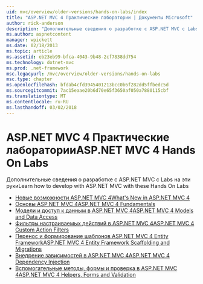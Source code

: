 ```yaml
---
uid: mvc/overview/older-versions/hands-on-labs/index
title: "ASP.NET MVC 4 Практические лаборатории | Документы Microsoft"
author: rick-anderson
description: "Дополнительные сведения о разработке с ASP.NET MVC с Labs на эти руки"
ms.author: aspnetcontent
manager: wpickett
ms.date: 02/18/2013
ms.topic: article
ms.assetid: eb23eb99-bfca-4043-9b48-2cf7838dd754
ms.technology: dotnet-mvc
ms.prod: .net-framework
msc.legacyurl: /mvc/overview/older-versions/hands-on-labs
msc.type: chapter
ms.openlocfilehash: bfdab4cfd3945401213bcc0b6f282dd5ffbedc5d
ms.sourcegitcommit: 7ac15eaae20b6d70e65f3650af050a7880115cbf
ms.translationtype: MT
ms.contentlocale: ru-RU
ms.lasthandoff: 03/02/2018
---
```

# <a name="aspnet-mvc-4-hands-on-labs"></a><span data-ttu-id="05a9b-103">ASP.NET MVC 4 Практические лаборатории</span><span class="sxs-lookup"><span data-stu-id="05a9b-103">ASP.NET MVC 4 Hands On Labs</span></span>

<span data-ttu-id="05a9b-104">Дополнительные сведения о разработке с ASP.NET MVC с Labs на эти руки</span><span class="sxs-lookup"><span data-stu-id="05a9b-104">Learn how to develop with ASP.NET MVC with these Hands On Labs</span></span>

- [<span data-ttu-id="05a9b-105">Новые возможности ASP.NET MVC 4</span><span class="sxs-lookup"><span data-stu-id="05a9b-105">What's New in ASP.NET MVC 4</span></span>](whats-new-in-aspnet-mvc-4.md)
- [<span data-ttu-id="05a9b-106">Основы ASP.NET MVC 4</span><span class="sxs-lookup"><span data-stu-id="05a9b-106">ASP.NET MVC 4 Fundamentals</span></span>](aspnet-mvc-4-fundamentals.md)
- [<span data-ttu-id="05a9b-107">Модели и доступ к данным в ASP.NET MVC 4</span><span class="sxs-lookup"><span data-stu-id="05a9b-107">ASP.NET MVC 4 Models and Data Access</span></span>](aspnet-mvc-4-models-and-data-access.md)
- [<span data-ttu-id="05a9b-108">Фильтры настраиваемых действий в ASP.NET MVC 4</span><span class="sxs-lookup"><span data-stu-id="05a9b-108">ASP.NET MVC 4 Custom Action Filters</span></span>](aspnet-mvc-4-custom-action-filters.md)
- [<span data-ttu-id="05a9b-109">Перенос и формирование шаблонов ASP.NET MVC 4 Entity Framework</span><span class="sxs-lookup"><span data-stu-id="05a9b-109">ASP.NET MVC 4 Entity Framework Scaffolding and Migrations</span></span>](aspnet-mvc-4-entity-framework-scaffolding-and-migrations.md)
- [<span data-ttu-id="05a9b-110">Внедрение зависимостей в ASP.NET MVC 4</span><span class="sxs-lookup"><span data-stu-id="05a9b-110">ASP.NET MVC 4 Dependency Injection</span></span>](aspnet-mvc-4-dependency-injection.md)
- [<span data-ttu-id="05a9b-111">Вспомогательные методы, формы и проверка в ASP.NET MVC 4</span><span class="sxs-lookup"><span data-stu-id="05a9b-111">ASP.NET MVC 4 Helpers, Forms and Validation</span></span>](aspnet-mvc-4-helpers-forms-and-validation.md)
